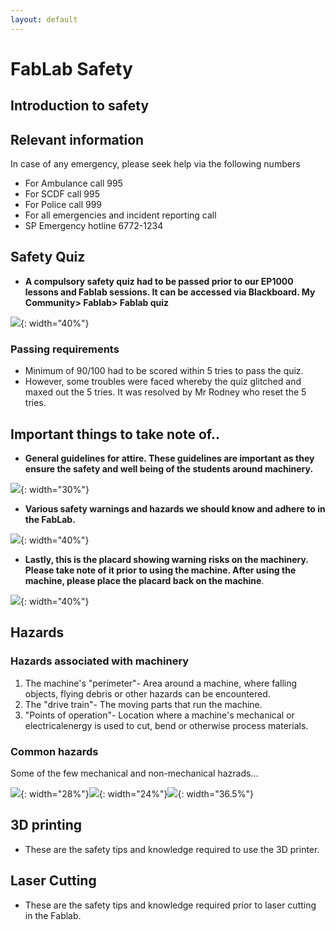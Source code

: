 ```yaml
---
layout: default
---
```


# FabLab Safety

## Introduction to safety

## Relevant information
In case of any emergency, please seek help via the following numbers
* For Ambulance call 995
* For SCDF call 995
* For Police call 999
* For all emergencies and incident reporting call
* SP Emergency hotline 6772-1234

## Safety Quiz
* **A compulsory safety quiz had to be passed prior to our EP1000 lessons and Fablab sessions. It can be accessed via Blackboard. My Community> Fablab> Fablab quiz**

![](images/safety.png){: width="40%"}

### Passing requirements
-  Minimum of 90/100 had to be scored within 5 tries to pass the quiz.
-  However, some troubles were faced whereby the quiz glitched and maxed out the 5 tries. It was resolved by Mr Rodney who reset the 5 tries.

## Important things to take note of..

* **General guidelines for attire. These guidelines are important as they ensure the safety and well being of the students around machinery.**

![](images/attire.jpg){: width="30%"}

* **Various safety warnings and hazards we should know and adhere to in the FabLab.**

![](images/safe.jpg){: width="40%"}

* **Lastly, this is the placard showing warning risks on the machinery. Please take note of it prior to using the machine. After using the machine, please place the placard back on the machine**.

![](images/placard.png){: width="40%"}

## Hazards

### Hazards associated with machinery
1. The machine's "perimeter"- Area around a machine, where falling objects, flying debris or other hazards can be encountered.
2. The "drive train"- The moving parts that run the machine.
3. "Points of operation"- Location where a machine's mechanical or electricalenergy is used to cut, bend or otherwise process materials.

### Common hazards
Some of the few mechanical and non-mechanical hazrads...

![](images/electrical.jpg){: width="28%"}![](images/noise.jpg){: width="24%"}![](images/entangle.jpg){: width="36.5%"}

## 3D printing
-  These are the safety tips and knowledge required to use the 3D printer.

## Laser Cutting
-  These are the safety tips and knowledge required prior to laser cutting in the Fablab.
